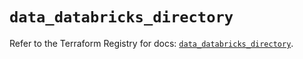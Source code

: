 # `data_databricks_directory`

Refer to the Terraform Registry for docs: [`data_databricks_directory`](https://registry.terraform.io/providers/databricks/databricks/1.92.0/docs/data-sources/directory).
